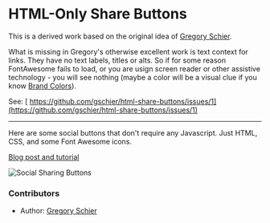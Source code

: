 HTML-Only Share Buttons
=======================

This is a derived work based on the original idea of [Gregory Schier](http://schier.co).

What is missing in Gregory's otherwise excellent work is text context for links. They have no text labels, titles or alts. So if for some reason FontAwesome fails to load, or you are usign screen reader or other assistive technology - you will see nothing (maybe a color will be a visual clue if you know [Brand Colors](http://brandcolors.net/)).

See: [ https://github.com/gschier/html-share-buttons/issues/1](https://github.com/gschier/html-share-buttons/issues/1)

---

Here are some social buttons that don't require any Javascript. Just HTML, CSS, and some Font Awesome icons.

[Blog post and tutorial](http://schier.co/blog/2014/10/22/pure-html-share-buttons.html)

![Social Sharing Buttons](http://schier.co/images/sharing.png?foo=bar)

### Contributors

 * Author: [Gregory Schier](http://schier.co)
